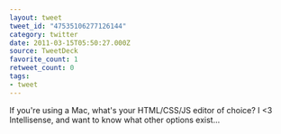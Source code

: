 ```yaml
---
layout: tweet
tweet_id: "47535106277126144"
category: twitter
date: 2011-03-15T05:50:27.000Z
source: TweetDeck
favorite_count: 1
retweet_count: 0
tags:
- tweet
---
```


If you're using a Mac, what's your HTML/CSS/JS editor of choice?  I &lt;3 Intellisense, and want to know what other options exist...
